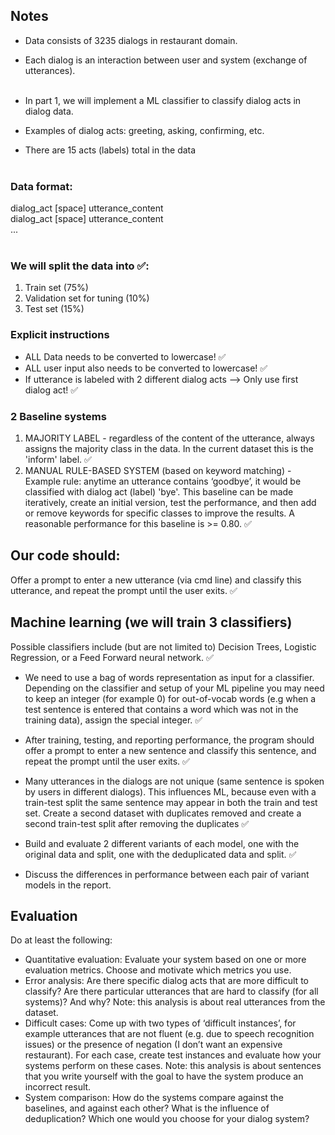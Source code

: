 ## Notes

- Data consists of 3235 dialogs in restaurant domain.
- Each dialog is an interaction between user and system (exchange of utterances).  <br /> <br />

- In part 1, we will implement a ML classifier to classify dialog acts in dialog data.
- Examples of dialog acts: greeting, asking, confirming, etc.
- There are 15 acts (labels) total in the data
<br /> <br />

### Data format:  
dialog_act [space] utterance_content  
dialog_act [space] utterance_content  
... <br /> <br />

### We will split the data into ✅:
1. Train set (75%)
2. Validation set for tuning (10%)
3. Test set (15%)

### Explicit instructions
- ALL Data needs to be converted to lowercase! ✅
- ALL user input also needs to be converted to lowercase! ✅
- If utterance is labeled with 2 different dialog acts --> Only use first dialog act! ✅

### 2 Baseline systems
1. MAJORITY LABEL - regardless of the content of the utterance, always assigns the majority class in the data. In the current dataset this is the 'inform' label. ✅
2. MANUAL RULE-BASED SYSTEM (based on keyword matching) - Example rule: anytime an utterance contains ‘goodbye’, it would be classified with dialog act (label) 'bye'. This baseline can be made iteratively, create an initial version, test the performance, and then add or remove keywords for specific classes to improve the results. A reasonable performance for this baseline is >= 0.80. ✅

## Our code should:
Offer a prompt to enter a new utterance (via cmd line) and classify this utterance, and repeat the prompt until the user exits. ✅


## Machine learning (we will train 3 classifiers) 
Possible classifiers include (but are not limited to) Decision Trees, Logistic Regression, or a Feed Forward neural network.  ✅

- We need to use a bag of words representation as input for a classifier. Depending on the classifier and setup of your ML pipeline you may need to keep an integer (for example 0) for out-of-vocab words (e.g when a test sentence is entered that contains a word which was not in the training data), assign the special integer.  ✅

- After training, testing, and reporting performance, the program should offer a prompt to enter a new sentence and classify this sentence, and repeat the prompt until the user exits.  ✅

- Many utterances in the dialogs are not unique (same sentence is spoken by users in different dialogs). This influences ML, because even with a train-test split the same sentence may appear in both the train and test set. Create a second dataset with duplicates removed and create a second train-test split after removing the duplicates ✅ 

- Build and evaluate 2 different variants of each model, one with the original data and split, one with the deduplicated data and split.  ✅

- Discuss the differences in performance between each pair of variant models in the report.

## Evaluation
Do at least the following:

- Quantitative evaluation: Evaluate your system based on one or more evaluation metrics. Choose and motivate which metrics you use.  
- Error analysis: Are there specific dialog acts that are more difficult to classify? Are there particular utterances that are hard to classify (for all systems)? And why? Note: this analysis is about real utterances from the dataset.  
- Difficult cases: Come up with two types of ‘difficult instances’, for example utterances that are not fluent (e.g. due to speech recognition issues) or the presence of negation (I don’t want an expensive restaurant). For each case, create test instances and evaluate how your systems perform on these cases. Note: this analysis is about sentences that you write yourself with the goal to have the system produce an incorrect result.  
- System comparison: How do the systems compare against the baselines, and against each other? What is the influence of deduplication? Which one would you choose for your dialog system?  